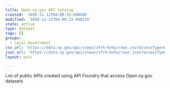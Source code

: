 ```yaml
---
title: Open.ny.gov API Catalog
created: '2020-11-12T04:00:33.690205'
modified: '2020-11-12T04:00:33.690215'
state: active
type: dataset
tags: []
groups:
  - Local Government
csv_url: 'https://data.ny.gov/api/views/vfrh-bvhu/rows.csv?accessType=DOWNLOAD'
json_url: 'https://data.ny.gov/api/views/vfrh-bvhu/rows.json?accessType=DOWNLOAD'
layout: post

---
```

List of public APIs created using API Foundry that access Open.ny.gov datasets
